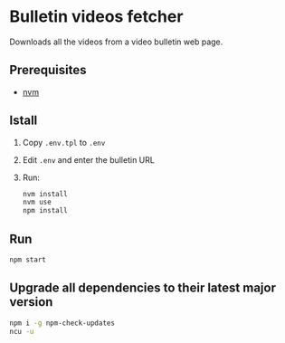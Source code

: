 # Bulletin videos fetcher

Downloads all the videos from a video bulletin web page.

## Prerequisites

- [nvm](https://github.com/nvm-sh/nvm)

## Istall

1. Copy `.env.tpl` to `.env`

1. Edit `.env` and enter the bulletin URL

1. Run:

   ```sh
   nvm install
   nvm use
   npm install
   ```

## Run

```sh
npm start
```

## Upgrade all dependencies to their latest major version

```bash
npm i -g npm-check-updates
ncu -u
```
